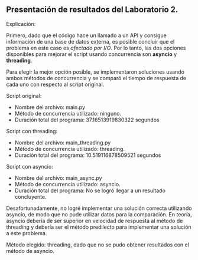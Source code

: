 ## Presentación de resultados del Laboratorio 2.

Explicación:

Primero, dado que el código hace un llamado a un API y consigue información de una base de datos externa, es posible concluir que el problema en este caso es *afectado por I/O*. Por lo tanto, las dos opciones disponibles para mejorar el script usando concurrencia son **asyncio** y **threading**.

Para elegir la mejor opción posible, se implementaron soluciones usando ambos métodos de concurrencia y se comparó el tiempo de respuesta de cada uno con respecto al script original.

Script original:
- Nombre del archivo: main.py
- Método de concurrencia utilizado: ninguno.
- Duración total del programa: 37.16513919830322 segundos

Script con threading:
- Nombre del archivo: main_threading.py
- Método de concurrencia utilizado: threading.
- Duración total del programa: 10.519116878509521 segundos

Script con asyncio:
- Nombre del archivo: main_async.py
- Método de concurrencia utilizado: asyncio.
- Duración total del programa: No se logró llegar a un resultado concluyente.

Desafortunadamente, no logré implementar una solución correcta utilizando asyncio, de modo que no pude utilizar datos para la comparación. En teoría, asyncio debería de ser superior en velocidad de respuesta al método de threading y debería ser el método predilecto para implementar una solución a este problema.

Método elegido: threading, dado que no se pudo obtener resultados con el método de asyncio.